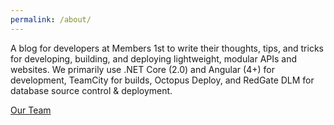 ```yaml
---
permalink: /about/
---
```


  A blog for developers at Members 1st to write their thoughts, tips, and tricks
  for developing, building, and deploying lightweight, modular APIs and websites.
  We primarily use .NET Core (2.0) and Angular (4+) for development, TeamCity
  for builds, Octopus Deploy, and RedGate DLM for database source control & deployment.

  [Our Team](/team)